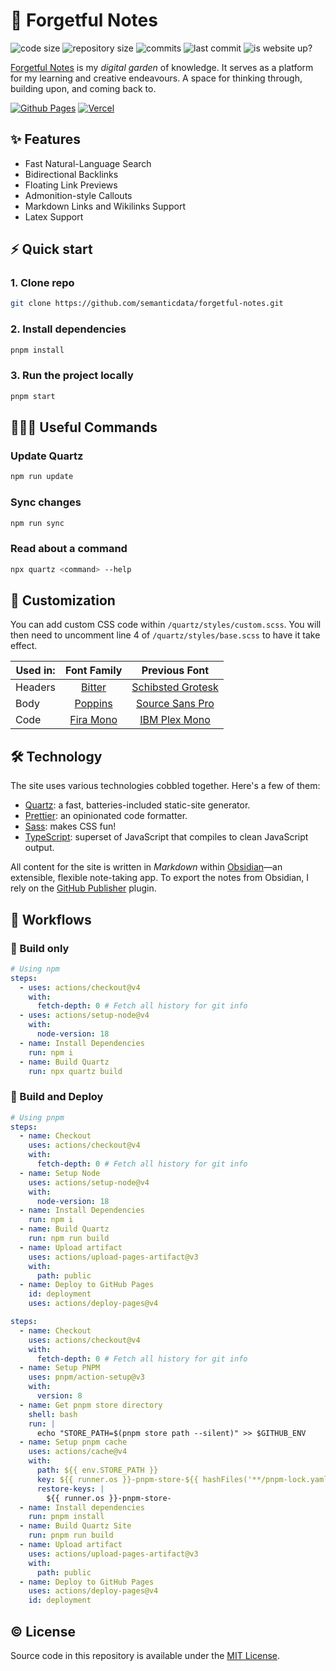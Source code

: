 # 🌱 Forgetful Notes

![code size](https://img.shields.io/github/languages/code-size/semanticdata/forgetful-notes)
![repository size](https://img.shields.io/github/repo-size/semanticdata/forgetful-notes)
![commits](https://img.shields.io/github/commit-activity/t/semanticdata/forgetful-notes)
![last commit](https://img.shields.io/github/last-commit/semanticdata/forgetful-notes)
![is website up?](https://img.shields.io/website/https/forgetfulnotes.com.svg)

[Forgetful Notes](https://forgetfulnotes.com) is my _digital garden_ of knowledge. It serves as a platform for my learning and creative endeavours. A space for thinking through, building upon, and coming back to.

[![Github Pages](https://img.shields.io/badge/github%20pages-121013?style=for-the-badge&logo=github&logoColor=white)](https://forgetfulnotes.com/)
[![Vercel](https://img.shields.io/badge/vercel-%23000000.svg?style=for-the-badge&logo=vercel&logoColor=white)](https://forgetful-notes.vercel.app/)

## ✨ Features

- Fast Natural-Language Search
- Bidirectional Backlinks
- Floating Link Previews
- Admonition-style Callouts
- Markdown Links and Wikilinks Support
- Latex Support

## ⚡ Quick start

### 1. Clone repo

```sh
git clone https://github.com/semanticdata/forgetful-notes.git
```

### 2. Install dependencies

```sh
pnpm install
```

### 3. Run the project locally

```sh
pnpm start
```

## 👨🏼‍💻 Useful Commands

### Update Quartz

```sh
npm run update
```

### Sync changes

```sh
npm run sync
```

### Read about a command

```sh
npx quartz <command> --help
```

## 🎨 Customization

You can add custom CSS code within `/quartz/styles/custom.scss`. You will then need to uncomment line 4 of `/quartz/styles/base.scss` to have it take effect.

| Used in: | Font Family | Previous Font |
| --- | :---: | :---: |
| Headers | [Bitter](https://fonts.google.com/specimen/Bitter) | [Schibsted Grotesk](https://fonts.google.com/specimen/Schibsted+Grotesk) |
| Body | [Poppins](https://fonts.google.com/specimen/Poppins) | [Source Sans Pro](https://fonts.google.com/specimen/Source+Sans+3) |
| Code | [Fira Mono](https://fonts.google.com/specimen/Fira+Mono) | [IBM Plex Mono](https://fonts.google.com/specimen/IBM+Plex+Mono) |

## 🛠️ Technology

The site uses various technologies cobbled together. Here's a few of them:

- [Quartz](https://github.com/jackyzha0/quartz): a fast, batteries-included static-site generator.
- [Prettier](https://github.com/prettier/prettier): an opinionated code formatter.
- [Sass](https://github.com/sass/sass): makes CSS fun!
- [TypeScript](https://github.com/microsoft/TypeScript): superset of JavaScript that compiles to clean JavaScript output.

All content for the site is written in _Markdown_ within [Obsidian](https://obsidian.md/)—an extensible, flexible note-taking app. To export the notes from Obsidian, I rely on the [GitHub Publisher](https://github.com/ObsidianPublisher) plugin.

## 🔀 Workflows

### 🔨 Build only


```yml
# Using npm
steps:
  - uses: actions/checkout@v4
    with:
      fetch-depth: 0 # Fetch all history for git info
  - uses: actions/setup-node@v4
    with:
      node-version: 18
  - name: Install Dependencies
    run: npm i
  - name: Build Quartz
    run: npx quartz build
```

### 🚀 Build and Deploy

```yml
# Using pnpm
steps:
  - name: Checkout
    uses: actions/checkout@v4
    with:
      fetch-depth: 0 # Fetch all history for git info
  - name: Setup Node
    uses: actions/setup-node@v4
    with:
      node-version: 18
  - name: Install Dependencies
    run: npm i
  - name: Build Quartz
    run: npm run build
  - name: Upload artifact
    uses: actions/upload-pages-artifact@v3
    with:
      path: public
  - name: Deploy to GitHub Pages
    id: deployment
    uses: actions/deploy-pages@v4
```

```yml
steps:
  - name: Checkout
    uses: actions/checkout@v4
    with:
      fetch-depth: 0 # Fetch all history for git info
  - name: Setup PNPM
    uses: pnpm/action-setup@v3
    with:
      version: 8
  - name: Get pnpm store directory
    shell: bash
    run: |
      echo "STORE_PATH=$(pnpm store path --silent)" >> $GITHUB_ENV
  - name: Setup pnpm cache
    uses: actions/cache@v4
    with:
      path: ${{ env.STORE_PATH }}
      key: ${{ runner.os }}-pnpm-store-${{ hashFiles('**/pnpm-lock.yaml') }}
      restore-keys: |
        ${{ runner.os }}-pnpm-store-
  - name: Install dependencies
    run: pnpm install
  - name: Build Quartz Site
    run: pnpm run build
  - name: Upload artifact
    uses: actions/upload-pages-artifact@v3
    with:
      path: public
  - name: Deploy to GitHub Pages
    uses: actions/deploy-pages@v4
    id: deployment
```

## © License

Source code in this repository is available under the [MIT License](LICENSE).
